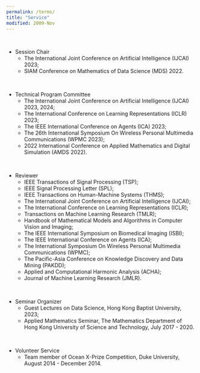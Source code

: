 ```yaml
---
permalink: /terms/
title: "Service"
modified: 2009-Nov
---
```

<br>

* Session Chair
  - The International Joint Conference on Artificial Intelligence (IJCAI) 2023;
  - SIAM Conference on Mathematics of Data Science (MDS) 2022.

<br>

* Technical Program Committee
  - The International Joint Conference on Artificial Intelligence (IJCAI) 2023, 2024;
  - The International Conference on Learning Representations (ICLR) 2023;
  - The IEEE International Conference on Agents (ICA) 2023;
  - The 26th International Symposium On Wireless Personal Multimedia Communications (WPMC 2023); 
  - 2022 International Conference on Applied Mathematics and Digital Simulation (AMDS 2022).


<br>

* Reviewer   
  - IEEE Transactions of Signal Processing (TSP);
  - IEEE Signal Processing Letter (SPL); 
  - IEEE Transactions on Human-Machine Systems (THMS);
  - The International Joint Conference on Artificial Intelligence (IJCAI);
  - The International Conference on Learning Representations (ICLR);
  - Transactions on Machine Learning Research (TMLR);
  - Handbook of Mathematical Models and Algorithms in Computer Vision and Imaging;
  - The IEEE International Symposium on Biomedical Imaging (ISBI); 
  - The IEEE International Conference on Agents (ICA);
  - The International Symposium On Wireless Personal Multimedia Communications (WPMC);
  - The Pacific-Asia Conference on Knowledge Discovery and Data Mining (PAKDD); 
  - Applied and Computational Harmonic Analysis (ACHA); 
  - Journal of Machine Learning Research (JMLR).

<br>

* Seminar Organizer
  - Guest Lectures on Data Science, Hong Kong Baptist University, 2023;
  - Applied Mathematics Seminar, The Mathematics Department of Hong Kong University of Science and Technology, July 2017 - 2020.

<br>

* Volunteer Service 
  - Team member of Ocean X-Prize Competition, Duke University, August 2014 - December 2014. 


